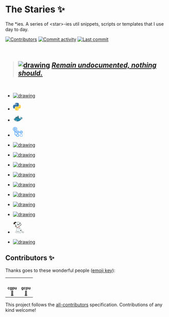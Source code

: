 # The Staries :sparkles:
The *ies. A series of &lt;star>-ies util snippets, scripts or templates that I use day to day.

[![Contributors](https://img.shields.io/github/contributors/cgpu/staries.svg?color=9cf)](https://github.com/cgpu/staries/graphs/contributors)
[![Commit activity](https://img.shields.io/github/commit-activity/m/cgpu/staries.svg?color=yellowgreen)](https://github.com/cgpu/staries/commits/master)
[![Last commit](https://img.shields.io/github/last-commit/cgpu/staries.svg?color=ff69b4)](https://github.com/cgpu/staries/commits/master)

<br>

> ##  <a href="https://www.yodaspeak.co.uk/index.php" target="_blank"><img src="https://encrypted-tbn0.gstatic.com/images?q=tbn%3AANd9GcRUV7eB7H6rROCZSd8pAj353ramq-c-4puIuPSIvq3sCznS_aEb" alt="drawing" width="70"/></a>  [_Remain undocumented, nothing should._](http://starlogs.net/#cgpu/staries)

<br>

- <a href="https://github.com/cgpu/staries/tree/master/Rmdies" target="_blank"><img src="https://upload.wikimedia.org/wikipedia/commons/thumb/1/1b/R_logo.svg/724px-R_logo.svg.png?raw=true" alt="drawing" width="30"/></a>

- <a href="https://github.com/cgpu/staries/tree/master/pythies" target="_blank"><img src="https://raw.githubusercontent.com/cgpu/staries/master/assets/logos/python.png?raw=true" alt="drawing" width="24"/></a>

- <a href="https://github.com/cgpu/staries/tree/master/dockies" target="_blank"><img src="assets/logos/docker.png" alt="drawing" width="30"/></a>

- <a href="https://github.com/cgpu/staries/tree/master/gh-acties" target="_blank"><img src="assets/logos/gh-actions.png" alt="drawing" width="30"/></a>

- <a href="https://github.com/cgpu/staries/tree/master/tuxies" target="_blank"><img src="https://upload.wikimedia.org/wikipedia/commons/a/af/Tux.png?raw=true" alt="drawing" width="30"/></a>

- <a href="https://github.com/cgpu/staries/tree/master/swaggies" target="_blank"><img src="https://emojis.slackmojis.com/emojis/images/1531849430/4246/blob-sunglasses.gif?1531849430" alt="drawing" width="26"/></a>

- <a href="https://github.com/cgpu/staries/tree/master/cloudies" target="_blank"><img src="https://luktom.net/wordpress/wp-content/uploads/2018/04/googlecloud.png?raw=true" alt="drawing" width="30"/></a>

- <a href="https://github.com/cgpu/staries/tree/master/gities" target="_blank"><img src="https://github.githubassets.com/images/modules/logos_page/GitHub-Mark.png?raw=true" alt="drawing" width="32"/></a>

- <a href="https://github.com/cgpu/staries/tree/master/nexties" target="_blank"><img src="https://avatars1.githubusercontent.com/u/6698688?s=280&v=4?raw=true" alt="drawing" width="20"/></a>

- <a href="https://github.com/cgpu/staries/tree/master/condies" target="_blank"><img src="https://paganresearch.io/images/anaconda.png?raw=true" alt="drawing" width="24"/></a>

- <a href="https://github.com/cgpu/staries/tree/master/tfies" target="_blank"><img src="https://upload.wikimedia.org/wikipedia/commons/thumb/2/2d/Tensorflow_logo.svg/957px-Tensorflow_logo.svg.png?raw=true" alt="drawing" width="24"/></a>

- <a href="https://github.com/cgpu/staries/tree/master/nodies" target="_blank"><img src="https://raw.githubusercontent.com/cgpu/staries/master/assets/logos/node_logo.png?raw=true" alt="drawing" width="24"/></a>

- <a href="https://github.com/cgpu/staries/tree/master/dotties" target="_blank"><img src="https://raw.githubusercontent.com/cgpu/staries/master/assets/logos/dotties.png?raw=true" alt="drawing" width="35"/></a>

- <a href="https://github.com/cgpu/staries/tree/master/brewies" target="_blank"><img src="https://user-images.githubusercontent.com/38183826/110240501-1e6e9780-7f44-11eb-8002-66dbf486efe8.png" alt="drawing" width="25"/></a>


## Contributors ✨

Thanks goes to these wonderful people ([emoji key](https://allcontributors.org/docs/en/emoji-key)):

<!-- ALL-CONTRIBUTORS-LIST:START - Do not remove or modify this section -->
<!-- prettier-ignore-start -->
<!-- markdownlint-disable -->
<table>
  <tr>
    <td align="center"><a href="https://github.com/cgpu"><img src="https://avatars0.githubusercontent.com/u/38183826?v=4?s=35" width="35px;" alt=""/><br /><sub><b>cgpu</b></sub></a><br /><a href="https://github.com/cgpu/staries/commits?author=cgpu" title="Documentation">📖</a></td>
    <td align="center"><a href="https://github.com/gcpu"><img src="https://avatars.githubusercontent.com/u/80222819?v=4?s=35" width="35px;" alt=""/><br /><sub><b>gcpu</b></sub></a><br /><a href="https://github.com/cgpu/staries/pulls?q=is%3Apr+reviewed-by%3Agcpu" title="Reviewed Pull Requests">👀</a></td>
  </tr>
</table>

<!-- markdownlint-restore -->
<!-- prettier-ignore-end -->

<!-- ALL-CONTRIBUTORS-LIST:END -->

This project follows the [all-contributors](https://github.com/all-contributors/all-contributors)
specification. Contributions of any kind welcome!

[enabling-debug-logging]: https://docs.github.com/en/actions/managing-workflow-runs/enabling-debug-logging

